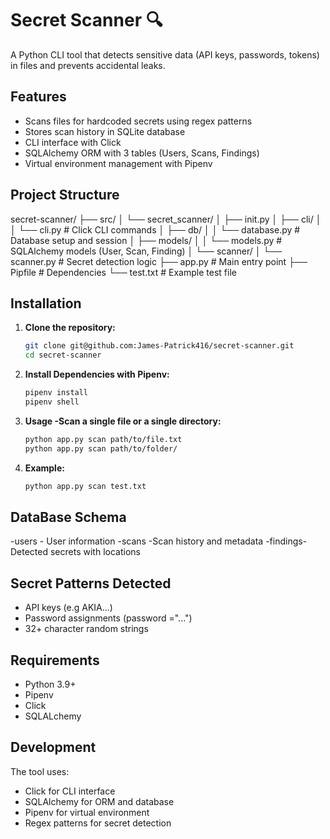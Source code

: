 # Secret Scanner 🔍

A Python CLI tool that detects sensitive data (API keys, passwords, tokens) in files and prevents accidental leaks.

## Features

- Scans files for hardcoded secrets using regex patterns
- Stores scan history in SQLite database
- CLI interface with Click
- SQLAlchemy ORM with 3 tables (Users, Scans, Findings)
- Virtual environment management with Pipenv

## Project Structure
secret-scanner/
├── src/
│ └── secret_scanner/
│ ├── init.py
│ ├── cli/
│ │ └── cli.py # Click CLI commands
│ ├── db/
│ │ └── database.py # Database setup and session
│ ├── models/
│ │ └── models.py # SQLAlchemy models (User, Scan, Finding)
│ └── scanner/
│ └── scanner.py # Secret detection logic
├── app.py # Main entry point
├── Pipfile # Dependencies
└── test.txt # Example test file

## Installation

1. **Clone the repository:**
   ```bash
   git clone git@github.com:James-Patrick416/secret-scanner.git
   cd secret-scanner

2. **Install Dependencies with Pipenv:**
   ```bash
   pipenv install
   pipenv shell

3. **Usage -Scan a single file or a single directory:**
   ```bash
   python app.py scan path/to/file.txt  
   python app.py scan path/to/folder/

4. **Example:**
   ```bash
   python app.py scan test.txt  

## DataBase Schema
-users - User information
-scans -Scan history and metadata
-findings- Detected secrets with locations

## Secret Patterns Detected
- API keys (e.g AKIA...)
- Password assignments (password ="...")
- 32+ character random strings

## Requirements
- Python 3.9+
- Pipenv
- Click
- SQLALchemy

## Development
The tool uses:
- Click for CLI interface
- SQLAlchemy for ORM and database
- Pipenv for virtual environment
- Regex patterns for secret detection
       

